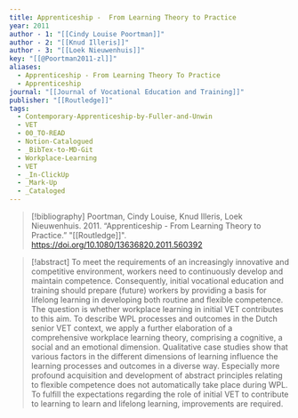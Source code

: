 ```yaml
---
title: Apprenticeship -  From Learning Theory to Practice
year: 2011
author - 1: "[[Cindy Louise Poortman]]"
author - 2: "[[Knud Illeris]]"
author - 3: "[[Loek Nieuwenhuis]]"
key: "[[@Poortman2011-zl]]"
aliases:
  - Apprenticeship - From Learning Theory To Practice
  - Apprenticeship
journal: "[[Journal of Vocational Education and Training]]"
publisher: "[[Routledge]]"
tags:
  - Contemporary-Apprenticeship-by-Fuller-and-Unwin
  - VET
  - 00_TO-READ
  - Notion-Catalogued
  - _BibTex-to-MD-Git
  - Workplace-Learning
  - VET
  - _In-ClickUp
  - _Mark-Up
  - _Cataloged
---
```


> [!bibliography]
> Poortman, Cindy Louise, Knud Illeris, Loek Nieuwenhuis. 2011. “Apprenticeship -  From Learning Theory to Practice.” "[[Routledge]]". https://doi.org/10.1080/13636820.2011.560392

> [!abstract]
> To meet the requirements of an increasingly innovative and competitive environment, workers need to continuously develop and maintain competence. Consequently, initial vocational education and training should prepare (future) workers by providing a basis for lifelong learning in developing both routine and flexible competence. The question is whether workplace learning in initial VET contributes to this aim. To describe WPL processes and outcomes in the Dutch senior VET context, we apply a further elaboration of a comprehensive workplace learning theory, comprising a cognitive, a social and an emotional dimension. Qualitative case studies show that various factors in the different dimensions of learning influence the learning processes and outcomes in a diverse way. Especially more profound acquisition and development of abstract principles relating to flexible competence does not automatically take place during WPL. To fulfill the expectations regarding the role of initial VET to contribute to learning to learn and lifelong learning, improvements are required.